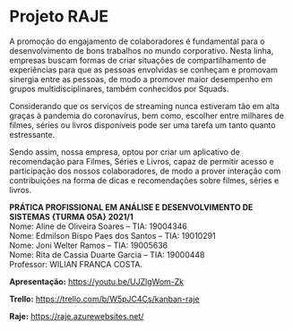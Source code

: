 # Projeto RAJE


A promoção do engajamento de colaboradores é fundamental para o desenvolvimento de bons trabalhos no mundo corporativo. Nesta linha, empresas buscam formas de criar situações de compartilhamento de experiências para que as pessoas envolvidas se conheçam e promovam sinergia entre as pessoas, de modo a promover maior desempenho em grupos multidisciplinares, também conhecidos por Squads.

Considerando que os serviços de streaming nunca estiveram tão em alta graças à pandemia do coronavírus, bem como, escolher entre milhares de filmes, séries ou livros disponíveis pode ser uma tarefa um tanto quanto estressante.

Sendo assim, nossa empresa, optou por criar um aplicativo de recomendação para Filmes, Séries e Livros, capaz de permitir acesso e participação dos nossos colaboradores, de modo a prover interação com contribuições na forma de dicas e recomendações sobre filmes, séries e livros.

<b>PRÁTICA PROFISSIONAL EM ANÁLISE E DESENVOLVIMENTO DE SISTEMAS {TURMA 05A} 2021/1</b>\
Nome: Aline de Oliveira Soares – TIA: 19004346\
Nome: Edmilson Bispo Paes dos Santos – TIA: 19010291\
Nome: Joni Welter Ramos – TIA: 19005636\
Nome: Rita de Cassia Duarte Garcia – TIA: 19000448\
Professor: WILIAN FRANCA COSTA.


<b>Apresentação:</b>
https://youtu.be/UJZlgWom-Zk

<b>Trello:</b>
https://trello.com/b/W5pJC4Cs/kanban-raje

<b>Raje:</b>
https://raje.azurewebsites.net/
